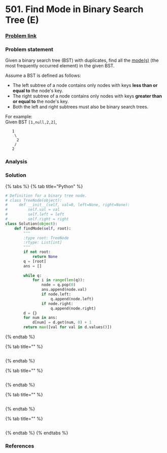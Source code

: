 # 501. Find Mode in Binary Search Tree \(E\)

### [Problem link](https://leetcode.com/problems/find-mode-in-binary-search-tree/)

### Problem statement

Given a binary search tree \(BST\) with duplicates, find all the [mode\(s\)](https://en.wikipedia.org/wiki/Mode_%28statistics%29) \(the most frequently occurred element\) in the given BST.

Assume a BST is defined as follows:

* The left subtree of a node contains only nodes with keys **less than or equal to** the node's key.
* The right subtree of a node contains only nodes with keys **greater than or equal to** the node's key.
* Both the left and right subtrees must also be binary search trees.

For example:  
Given BST `[1,null,2,2]`,

```text
   1
    \
     2
    /
   2
```

### Analysis

### Solution

{% tabs %}
{% tab title="Python" %}
```python
# Definition for a binary tree node.
# class TreeNode(object):
#     def __init__(self, val=0, left=None, right=None):
#         self.val = val
#         self.left = left
#         self.right = right
class Solution(object):
    def findMode(self, root):
        """
        :type root: TreeNode
        :rtype: List[int]
        """
        if not root:
            return None
        q = [root]
        ans = []
        
        while q:
            for i in range(len(q)):
                node = q.pop(0)
                ans.append(node.val)
                if node.left:
                    q.append(node.left)
                if node.right:
                    q.append(node.right)
        d = {}
        for num in ans:
            d[num] = d.get(num, 0) + 1
        return max([val for val in d.values()])
```
{% endtab %}

{% tab title="" %}
```python

```
{% endtab %}

{% tab title="" %}
```python

```
{% endtab %}

{% tab title="" %}
```python

```
{% endtab %}

{% tab title="" %}
```python

```
{% endtab %}
{% endtabs %}

### References


